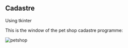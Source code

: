 ## Cadastre

Using tkinter 

This is the window of the pet shop cadastre programme:

![petshop](https://github.com/honeythisa/cadastro/assets/82171010/cbeb7431-d28c-4bdb-93a2-e5ddd7af1abb)

